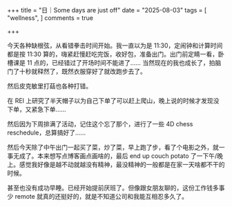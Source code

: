 +++
title = "日｜Some days are just off"
date = "2025-08-03"
tags = [
    "wellness",
]
comments = true

+++

今天各种缺根弦，从看错拳击时间开始。我一直以为是 11:30，定闹钟和计算时间都是按 11:30 算的，嗨紧赶慢赶吃完饭，收好包，准备出门。出门前定睛一看，卧槽课是 11 点的，已经错过了开场时间不能进了…… 当然现在的我也成长了，拍脑门了十秒就释然了，既然衣服穿好了就改跑步去了。

然后皮克敏里打菇也各种打错。

在 REI 上研究了半天帽子以为自己下单了可以赶上爬山，晚上说的时候才发现没下单，又紧急下单…… 

然后因为下周排满了活动，记住这个忘了那个，进行了一些 4D chess reschedule，总算搞好了…… 

然后今天除了中午出门一起买了菜，炒了菜，早上跑了步，看了个电影之外，就一事无成了。本来想写点博客画点画啥的，最后 end up couch potato 了一下午/晚上。感觉我好像是越不动就越没有精神，最没精神的一般都是在家一天啥都不干的时候。

甚至也没有成功早睡。已经开始提前厌班了。但像跟女朋友聊的，这份工作钱多事少 remote 就真的还挺好的，就是不知道公司和我能互相忍多久了。